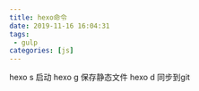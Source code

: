 ```yaml
---
title: hexo命令
date: 2019-11-16 16:04:31
tags:
 - gulp
categories: [js]
---
```

hexo s 启动
hexo g 保存静态文件
hexo d 同步到git 
<!--more-->
